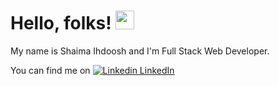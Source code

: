 # Hello, folks! <img src="https://raw.githubusercontent.com/MartinHeinz/MartinHeinz/master/wave.gif" width="30px">

 My name is Shaima Ihdoosh and I'm Full Stack Web Developer.
 
 

<!-- Actual text -->

You can find me on
[![Linkedin](https://i.stack.imgur.com/gVE0j.png) LinkedIn](https://www.linkedin.com/in/shaimaihdoosh/)

